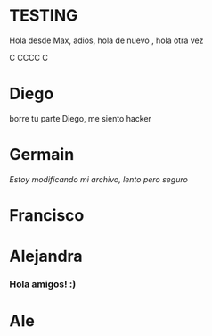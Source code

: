 # TESTING

Hola desde Max, adios, hola de nuevo , hola otra vez

C
CCCC
C






# Diego

borre tu parte Diego, me siento hacker
 

# Germain

*Estoy modificando mi archivo, lento pero seguro* 

# Francisco


# Alejandra
###  Hola amigos! :)


# Ale

#

